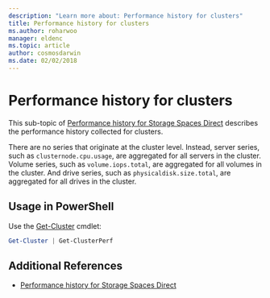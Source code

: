 ```yaml
---
description: "Learn more about: Performance history for clusters"
title: Performance history for clusters
ms.author: roharwoo
manager: eldenc
ms.topic: article
author: cosmosdarwin
ms.date: 02/02/2018
---
```


# Performance history for clusters

>

This sub-topic of [Performance history for Storage Spaces Direct](performance-history.md) describes the performance history collected for clusters.

There are no series that originate at the cluster level. Instead, server series, such as `clusternode.cpu.usage`, are aggregated for all servers in the cluster. Volume series, such as `volume.iops.total`, are aggregated for all volumes in the cluster. And drive series, such as `physicaldisk.size.total`, are aggregated for all drives in the cluster.

## Usage in PowerShell

Use the [Get-Cluster](/powershell/module/failoverclusters/get-cluster) cmdlet:

```PowerShell
Get-Cluster | Get-ClusterPerf
```

## Additional References

- [Performance history for Storage Spaces Direct](performance-history.md)

